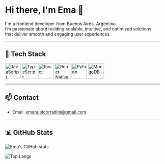 # Hi there, I'm Ema 👋

I'm a frontend developer from Buenos Aires, Argentina.  
I’m passionate about building scalable, intuitive, and optimized solutions that deliver smooth and engaging user experiences.

---

## 🚀 Tech Stack

<p align="left">
  <img src="https://cdn.jsdelivr.net/gh/devicons/devicon/icons/javascript/javascript-original.svg" alt="JavaScript" width="50" height="50"/>
  <img src="https://cdn.jsdelivr.net/gh/devicons/devicon/icons/typescript/typescript-original.svg" alt="TypeScript" width="50" height="50"/>
  <img src="https://cdn.jsdelivr.net/gh/devicons/devicon/icons/react/react-original.svg" alt="React" width="50" height="50"/>
  <img src="https://cdn.jsdelivr.net/gh/devicons/devicon/icons/react/react-original.svg" alt="React Native" width="50" height="50"/>
  <img src="https://cdn.jsdelivr.net/gh/devicons/devicon/icons/python/python-original.svg" alt="Python" width="50" height="50"/>
  <img src="https://cdn.jsdelivr.net/gh/devicons/devicon/icons/mongodb/mongodb-original.svg" alt="MongoDB" width="50" height="50"/>
</p>


---

## 📫 Contact

- Email: [emanuelcorradini@gmail.com](mailto:emanuelcorradini@gmail.com)

---

## 📊 GitHub Stats

![Ema's GitHub stats](https://github-readme-stats.vercel.app/api?username=emaaa05&show_icons=true&theme=radical)

![Top Langs](https://github-readme-stats.vercel.app/api/top-langs/?username=emaaa05&layout=compact&theme=radical)

<!--
**emaaa05/emaaa05** is a ✨ _special_ ✨ repository because its `README.md` (this file) appears on your GitHub profile.

Here are some ideas to get you started:

- 🔭 I’m currently working on ...
- 🌱 I’m currently learning ...
- 👯 I’m looking to collaborate on ...
- 🤔 I’m looking for help with ...
- 💬 Ask me about ...
- 📫 How to reach me: ...
- 😄 Pronouns: ...
- ⚡ Fun fact: ...
-->
